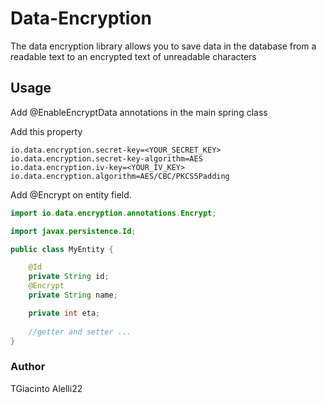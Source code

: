 # Data-Encryption

The data encryption library allows you to save data in the database from a readable text to an encrypted text of unreadable characters
## Usage

Add @EnableEncryptData annotations in the main spring class

Add this property
```
io.data.encryption.secret-key=<YOUR_SECRET_KEY>
io.data.encryption.secret-key-algorithm=AES
io.data.encryption.iv-key=<YOUR_IV_KEY>
io.data.encryption.algorithm=AES/CBC/PKCS5Padding
```

Add @Encrypt on entity field.

```java
import io.data.encryption.annotations.Encrypt;

import javax.persistence.Id;

public class MyEntity {

    @Id
    private String id;
    @Encrypt
    private String name;

    private int eta;
    
    //getter and setter ...
}
```

### Author

TGiacinto
Alelli22
